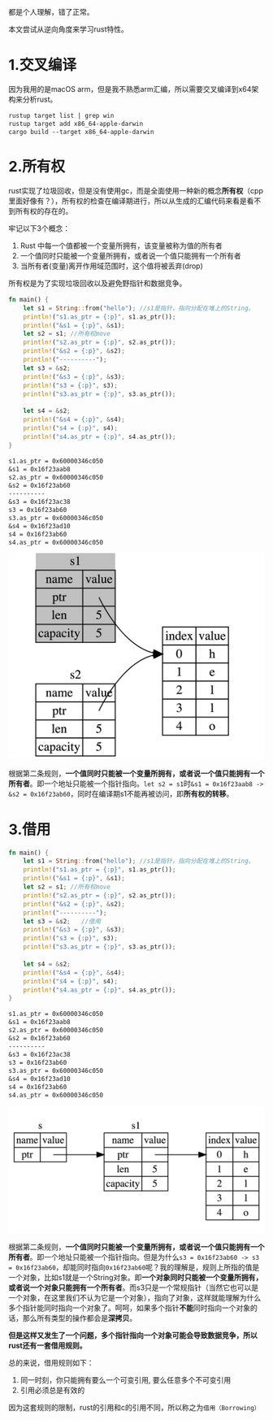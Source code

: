 都是个人理解，错了正常。

本文尝试从逆向角度来学习rust特性。

# 1.交叉编译

因为我用的是macOS arm，但是我不熟悉arm汇编，所以需要交叉编译到x64架构来分析rust。

```shell
rustup target list | grep win
rustup target add x86_64-apple-darwin
cargo build --target x86_64-apple-darwin
```

# 2.所有权

rust实现了垃圾回收，但是没有使用gc，而是全面使用一种新的概念**所有权**（cpp里面好像有？），所有权的检查在编译期进行，所以从生成的汇编代码来看是看不到所有权的存在的。

牢记以下3个概念：

1. Rust 中每一个值都被一个变量所拥有，该变量被称为值的所有者
2. 一个值同时只能被一个变量所拥有，或者说一个值只能拥有一个所有者
3. 当所有者(变量)离开作用域范围时，这个值将被丢弃(drop)

所有权是为了实现垃圾回收以及避免野指针和数据竞争。

```rust
fn main() {
    let s1 = String::from("hello"); //s1是指针，指向分配在堆上的String。
    println!("s1.as_ptr = {:p}", s1.as_ptr());
    println!("&s1 = {:p}", &s1);
    let s2 = s1; //所有权move
    println!("s2.as_ptr = {:p}", s2.as_ptr());
    println!("&s2 = {:p}", &s2);
    println!("----------");
    let s3 = &s2;
    println!("&s3 = {:p}", &s3);
    println!("s3 = {:p}", s3);
    println!("s3.as_ptr = {:p}", s3.as_ptr());

    let s4 = &s2;
    println!("&s4 = {:p}", &s4);
    println!("s4 = {:p}", s4);
    println!("s4.as_ptr = {:p}", s4.as_ptr());
}
```

```
s1.as_ptr = 0x60000346c050
&s1 = 0x16f23aab8
s2.as_ptr = 0x60000346c050
&s2 = 0x16f23ab60
----------
&s3 = 0x16f23ac38
s3 = 0x16f23ab60
s3.as_ptr = 0x60000346c050
&s4 = 0x16f23ad10
s4 = 0x16f23ab60
s4.as_ptr = 0x60000346c050
```

![s1 moved to s2](./rust.assets/v2-3ec77951de6a17584b5eb4a3838b4b61_1440w.jpg)

根据第二条规则，**一个值同时只能被一个变量所拥有，或者说一个值只能拥有一个所有者**。即一个地址只能被一个指针指向。`let s2 = s1`时`&s1 = 0x16f23aab8 -> &s2 = 0x16f23ab60`，同时在编译期s1不能再被访问，即**所有权的转移**。

# 3.借用

```rust
fn main() {
    let s1 = String::from("hello"); //s1是指针，指向分配在堆上的String。
    println!("s1.as_ptr = {:p}", s1.as_ptr());
    println!("&s1 = {:p}", &s1);
    let s2 = s1; //所有权move
    println!("s2.as_ptr = {:p}", s2.as_ptr());
    println!("&s2 = {:p}", &s2);
    println!("----------");
    let s3 = &s2;	//借用
    println!("&s3 = {:p}", &s3);
    println!("s3 = {:p}", s3);
    println!("s3.as_ptr = {:p}", s3.as_ptr());

    let s4 = &s2;
    println!("&s4 = {:p}", &s4);
    println!("s4 = {:p}", s4);
    println!("s4.as_ptr = {:p}", s4.as_ptr());
}
```

```
s1.as_ptr = 0x60000346c050
&s1 = 0x16f23aab8
s2.as_ptr = 0x60000346c050
&s2 = 0x16f23ab60
----------
&s3 = 0x16f23ac38
s3 = 0x16f23ab60
s3.as_ptr = 0x60000346c050
&s4 = 0x16f23ad10
s4 = 0x16f23ab60
s4.as_ptr = 0x60000346c050
```

![&String s pointing at String s1](./rust.assets/v2-fc68ea4a1fe2e3fe4c5bb523a0a8247c_1440w.jpg)

根据第二条规则，**一个值同时只能被一个变量所拥有，或者说一个值只能拥有一个所有者**。即一个地址只能被一个指针指向。但是为什么`s3 = 0x16f23ab60 -> s3 = 0x16f23ab60`，却能同时指向`0x16f23ab60`呢？我的理解是，规则上所指的值是一个对象，比如s1就是一个String对象。即**一个对象同时只能被一个变量所拥有，或者说一个对象只能拥有一个所有者**。而s3只是一个常规指针（当然它也可以是一个对象，在这里我们不认为它是一个对象），指向了对象，这样就能理解为什么多个指针能同时指向一个对象了。呵呵，如果多个指针**不能**同时指向一个对象的话，那么所有类型的操作都会是**深拷贝**。

**但是这样又发生了一个问题，多个指针指向一个对象可能会导致数据竞争，所以rust还有一套借用规则。**

总的来说，借用规则如下：

1. 同一时刻，你只能拥有要么一个可变引用, 要么任意多个不可变引用
2. 引用必须总是有效的

因为这套规则的限制，rust的引用和c的引用不同，所以称之为`借用（Borrowing）`